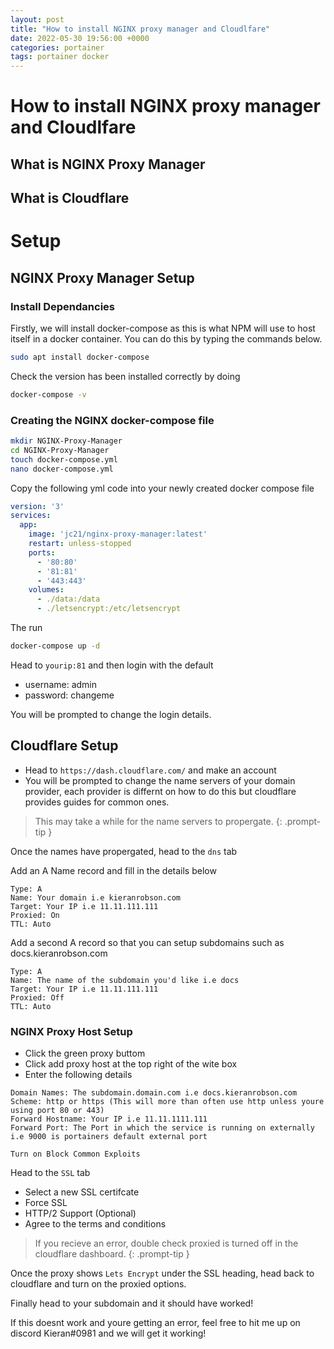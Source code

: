 ```yaml
---
layout: post
title: "How to install NGINX proxy manager and Cloudlfare"
date: 2022-05-30 19:56:00 +0000
categories: portainer
tags: portainer docker
---
```

# How to install NGINX proxy manager and Cloudlfare
## What is NGINX Proxy Manager
## What is Cloudflare 


# Setup
## NGINX Proxy Manager Setup
### Install Dependancies
Firstly, we will install docker-compose as this is what NPM will use to host itself in a docker container. You can do this by typing the commands below.
```bash
sudo apt install docker-compose
```
Check the version has been installed correctly by doing 
```bash
docker-compose -v
```

### Creating the NGINX docker-compose file
```bash
mkdir NGINX-Proxy-Manager
cd NGINX-Proxy-Manager
touch docker-compose.yml
nano docker-compose.yml
```

Copy the following yml code into your newly created docker compose file
```yaml
version: '3'
services:
  app:
    image: 'jc21/nginx-proxy-manager:latest'
    restart: unless-stopped
    ports:
      - '80:80'
      - '81:81'
      - '443:443'
    volumes:
      - ./data:/data
      - ./letsencrypt:/etc/letsencrypt
```
The run 
```bash
docker-compose up -d
```
Head to `yourip:81` and then login with the default 
* username: admin
* password: changeme

You will be prompted to change the login details.


## Cloudflare Setup

* Head to `https://dash.cloudflare.com/` and make an account
* You will be prompted to change the name servers of your domain provider, each provider is differnt on how to do this but cloudflare provides guides for common ones. 

> This may take a while for the name servers to propergate.
{: .prompt-tip }

Once the names have propergated, head to the `dns` tab

Add an A Name record and fill in the details below
```
Type: A
Name: Your domain i.e kieranrobson.com
Target: Your IP i.e 11.11.111.111
Proxied: On
TTL: Auto
```

Add a second A record so that you can setup subdomains such as docs.kieranrobson.com
```
Type: A
Name: The name of the subdomain you'd like i.e docs
Target: Your IP i.e 11.11.111.111 
Proxied: Off
TTL: Auto
```

### NGINX Proxy Host Setup
* Click the green proxy buttom
* Click add proxy host at the top right of the wite box
* Enter the following details
```
Domain Names: The subdomain.domain.com i.e docs.kieranrobson.com
Scheme: http or https (This will more than often use http unless youre using port 80 or 443)
Forward Hostname: Your IP i.e 11.11.1111.111
Forward Port: The Port in which the service is running on externally i.e 9000 is portainers default external port

Turn on Block Common Exploits
```

Head to the `SSL` tab 
* Select a new SSL certifcate 
* Force SSL
* HTTP/2  Support (Optional)
* Agree to the terms and conditions

> If you recieve an error, double check proxied is turned off in the cloudflare dashboard.
{: .prompt-tip }

Once the proxy shows `Lets Encrypt` under the SSL heading, head back to cloudflare and turn on the proxied options.

Finally head to your subdomain and it should have worked! 

If this doesnt work and youre getting an error, feel free to hit me up on discord Kieran#0981 and we will get it working!